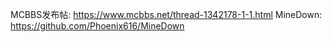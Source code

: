 MCBBS发布帖: https://www.mcbbs.net/thread-1342178-1-1.html
MineDown: https://github.com/Phoenix616/MineDown
